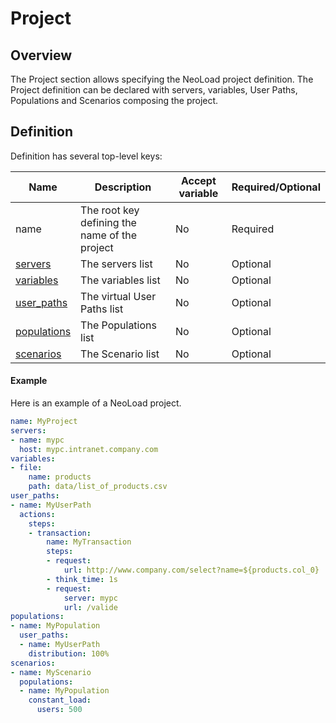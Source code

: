 # Project

## Overview

The Project section allows specifying the NeoLoad project definition.
The Project definition can be declared with servers, variables, User Paths, Populations and Scenarios composing the project.

## Definition

Definition has several top-level keys:

 Name                          | Description                                   | Accept variable    | Required/Optional |
| ---------------------------- | --------------------------------------------- | ------------------ | ----------------- |
| name                         | The root key defining the name of the project | No                 | Required          | 
| [servers](server.md)         | The servers list                              | No                 | Optional          |
| [variables](variables.md)    | The variables list                            | No                 | Optional          |
| [user_paths](user-paths.md)  | The virtual User Paths list                   | No                 | Optional          |
| [populations](population.md) | The Populations list                          | No                 | Optional          |
| [scenarios](scenario.md)     | The Scenario list                             | No                 | Optional          |

#### Example
Here is an example of a NeoLoad project.

```yaml
name: MyProject
servers:
- name: mypc
  host: mypc.intranet.company.com
variables:
- file:
    name: products
    path: data/list_of_products.csv
user_paths:
- name: MyUserPath
  actions:
    steps:
    - transaction:
        name: MyTransaction
        steps:
        - request:
            url: http://www.company.com/select?name=${products.col_0}
        - think_time: 1s
        - request:
            server: mypc
            url: /valide
populations:
- name: MyPopulation
  user_paths:
  - name: MyUserPath
    distribution: 100%
scenarios:
- name: MyScenario
  populations:
  - name: MyPopulation
    constant_load:
      users: 500
```